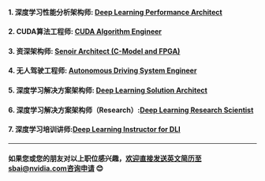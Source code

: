 

#### 1. 深度学习性能分析架构师: [Deep Learning Performance Architect](/深度学习性能分析架构师.md)
#### 2. CUDA算法工程师: [CUDA Algorithm Engineer](/CUDA_Algorithm_Engineer.md)
#### 3. 资深架构师: [Senoir Architect (C-Model and FPGA)](/Senior_Pre-silicon_C-Model_and_FPGA_Prototype_Architect.md)
#### 4. 无人驾驶工程师: [Autonomous Driving System Engineer](/无人驾驶系统工程师.md)
#### 5. 深度学习解决方案架构师: [Deep Learning Solution Architect](/深度学习解决方案架构师.md)
#### 6. 深度学习解决方案架构师（Research）:[Deep Learning Research Scientist](/深度学习解决方案架构师(Research).md)
#### 7. 深度学习培训讲师:[Deep Learning Instructor for DLI](/深度学习培训讲师.md)

____
#### 如果您或您的朋友对以上职位感兴趣，欢迎直接发送英文简历至sbai@nvidia.com咨询申请 :blush:

